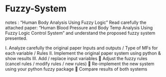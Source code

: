 # Fuzzy-System
notes :
“Human Body Analysis Using Fuzzy Logic”
Read carefully the attached paper: “Human Blood Pressure and Body Temp
Analysis Using Fuzzy Logic Control System” and understand the proposed fuzzy
system presented. 

I. Analyze carefully the original paper
Inputs and outputs / Type of MFs for each variable / Rules
II. Implement the original paper system using python & show results
III. Add / replace input variables
 Adjust the fuzzy rules (cancel rules / modify rules / new rules)
 Re-implement the new system using your python fuzzy package
 Compare results of both systems
